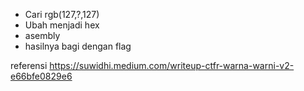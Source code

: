 - Cari rgb(127,?,127)
- Ubah menjadi hex
- asembly
- hasilnya bagi dengan flag

referensi
https://suwidhi.medium.com/writeup-ctfr-warna-warni-v2-e66bfe0829e6